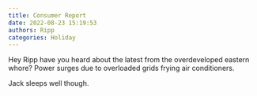 ```yaml
---
title: Consumer Report
date: 2022-08-23 15:19:53
authors: Ripp
categories: Holiday
---
```


 Hey Ripp have you heard about the latest from the overdeveloped eastern whore?
Power surges due to overloaded grids frying air conditioners.

Jack sleeps well though.